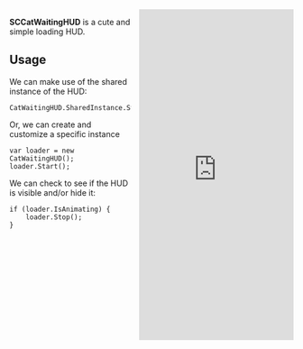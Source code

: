 
<iframe src="https://appetize.io/embed/zd059vnjvge85zmamubrkqu2jc?device=iphone5s&scale=75&autoplay=true&orientation=portrait&deviceColor=black" 
        width="274px" height="587px" frameborder="0" scrolling="no"
        style="float:right;margin-left:1em;">&nbsp;</iframe>

**SCCatWaitingHUD** is a cute and simple loading HUD.

## Usage

We can make use of the shared instance of the HUD:

    CatWaitingHUD.SharedInstance.Start();

Or, we can create and customize a specific instance

    var loader = new CatWaitingHUD();
    loader.Start();

We can check to see if the HUD is visible and/or hide it:
    
    if (loader.IsAnimating) {
        loader.Stop();
    }

